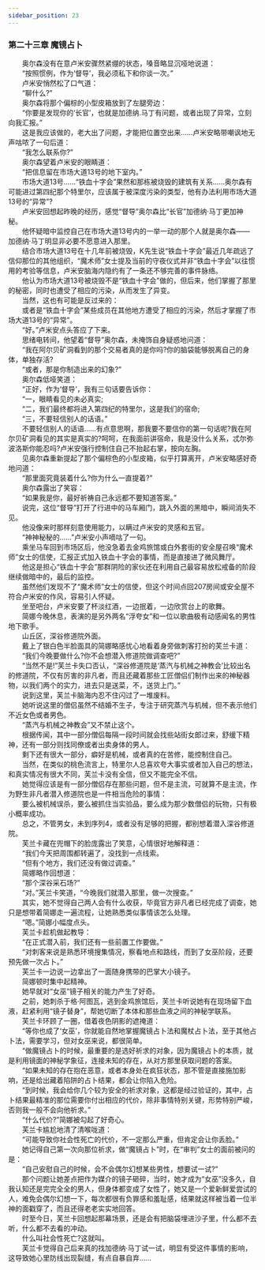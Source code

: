 ```yaml
---
sidebar_position: 23
---
```

### 第二十三章 魔镜占卜  


　　奥尔森没有在意卢米安骤然紧绷的状态，嗓音略显沉哑地说道：  
　　“按照惯例，作为‘督导’，我必须私下和你谈一次。”  
　　卢米安悄然松了口气道：  
　　“聊什么?”  
　　奥尔森将那个偏棕的小型皮箱放到了左腿旁边：  
　　“你要是发现你的‘长官’，也就是加德纳.马丁有问题，或者出现了异常，立刻向我汇报。”  
　　这是我应该做的，老大出了问题，才能把位置空出来……卢米安略带嘲讽地无声咕哝了一句后道：  
　　“我怎么联系你?”  
　　奥尔森望着卢米安的眼睛道：  
　　“把信息留在市场大道13号的地下室内。”  
　　市场大道13号……“铁血十字会”果然和那栋被烧毁的建筑有关系……奥尔森有可能进过第四纪那个特里尔，应该属于被深度污染的类型，他有办法利用市场大道13号的“异常”?  
　　卢米安回想起昨晚的经历，感觉“督导”奥尔森比“长官”加德纳·马丁更加神秘。  
　　他怀疑暗中监控自己在市场大道13号内的一举一动的那个人就是奥尔森——加德纳·马丁明显非必要不愿意进入那里。  
　　结合市场大道13号在十几年前被烧毁，K先生说“铁血十字会”最近几年疏远了信仰那位的其他组织，“魔术师”女士提及当前的守夜仪式并非“铁血十字会”以往惯用的考验等信息，卢米安脑海内隐约有了一条还不够完善的事件脉络。  
　　他认为市场大道13号被烧毁不是“铁血十字会”做的，但后来，他们掌握了那里的秘密，同时也遭受了相应的污染，从而发生了异变。  
　　当然，这也有可能是反过来的：  
　　或者是“铁血十字会”某些成员在其他地方遭受了相应的污染，然后才掌握了市场大道13号的“异常”。  
　　“好。”卢米安点头答应了下来。  
　　思绪电转间，他望着“督导”奥尔森，未掩饰自身疑惑地问道：  
　　“我在阿尔贝矿洞看到的那个交易者真的是你吗?你的脑袋能够脱离自己的身体，单独存活?  
　　“或者，那是你制造出来的幻象?”  
　　奥尔森低哑笑道：  
　　“正好，作为‘督导’，我有三句话要告诉你：  
　　“一，眼睛看见的未必真实;  
　　“二，我们最终都将进入第四纪的特里尔，这是我们的宿命;  
　　“三，不要轻信别人的话语。”  
　　不要轻信别人的话语……有点意思啊，那我要不要信你的第一句话呢?我在阿尔贝矿洞看见的其实是真实的?呵呵，在我面前讲宿命，我是没什么关系，忒尔弥波洛斯你能忍吗?卢米安强行控制住自己不抬起右掌，按向左胸。  
　　见奥尔森重新提起了那个偏棕色的小型皮箱，似乎打算离开，卢米安略感好奇地问道：  
　　“那里面究竟装着什么?你为什么一直提着?”  
　　奥尔森露出了笑容：  
　　“如果我是你，最好祈祷自己永远都不要知道答案。”  
　　说完，这位“督导”打开了行进中的马车厢门，跳入外面的黑暗中，瞬间消失不见。  
　　他没像来时那样刻意使用能力，以瞒过卢米安的灵感和五官。  
　　“神神秘秘的……”卢米安小声嘀咕了一句。  
　　乘坐马车回到市场区后，他没急着去金鸡旅馆或白外套街的安全屋召唤“魔术师”女士的信使，汇报正式加入铁血十字会的事情，而是直接进了微风舞厅。  
　　他这是担心“铁血十字会”那群阴险的家伙还在利用自己最容易放松戒备的阶段继续做暗中的，最后的监控。  
　　虽然他们发现不了“魔术师”女士的信使，但这个时间点回207房间或安全屋不符合卢米安的作风，容易引人怀疑。  
　　坐至吧台，卢米安要了杯淡红酒，一边抿着，一边欣赏台上的歌舞。  
　　简娜今晚休息，表演的是另外两名“浮夸女”和一位以歌曲极有动感闻名的男性地下歌手。  
　　山丘区，深谷修道院外面。  
　　戴上了银白色半脸面具的简娜略感忧心地看着身旁做刺客打扮的芙兰卡道：  
　　“我们今晚要做什么?你不会想潜入修道院做调查吧?”  
　　“当然不是!”芙兰卡失口否认，“深谷修道院是‘蒸汽与机械之神教会’比较出名的修道院，不仅有厉害的非凡者，而且还藏着那些工匠僧侣们制作出来的神秘器物，以我们两个的实力，进去只是送菜，不，送货上门。”  
　　说到这里，芙兰卡脑海内忍不住闪过了一堆废料。  
　　她听说这里的僧侣虽然不结婚不生子，专注于研究蒸汽与机械，但不表示他们不近女色或者男色。  
　　“蒸汽与机械之神教会”又不禁止这个。  
　　根据传闻，其中一部分僧侣每隔一段时间就会找些站街女郎过来，舒缓下精神，还有一部分则找同僚或者出卖身体的男人。  
　　剩下还有很大一部分，癖好是机械，或者真的在苦修，能控制住自己。  
　　当然，在类似的桃色流言上，特里尔人总喜欢夸大事实或者加入自己的想法，和真实情况有很大不同，芙兰卡没有全信，但又不能完全不信。  
　　她觉得应该是有一部分僧侣存在那些问题，但不是主流，可就算不是主流，作为野生非凡者潜入修道院也是一件相当危险的事情：  
　　要么被机械误杀，要么被抓住当实验品，要么成为那少数僧侣的玩物，只有极小概率成功。  
　　总之，不管男女，未到序列4，或者没有足够的把握，都别想着潜入深谷修道院。  
　　芙兰卡藏在兜帽下的脸庞露出了笑意，心情很好地解释道：  
　　“我们今天把周围都转遍了，没找到一点线索。  
　　“但有个地方，我们还没有做过调查。”  
　　简娜略作回想道：  
　　“那个深谷采石场?”  
　　“对。”芙兰卡笑道，“今晚我们就潜入那里，做一次搜查。”  
　　其实，她不觉得自己两人会有什么收获，毕竟官方非凡者已经完成了调查，她只是想带着简娜走一遍流程，让她熟悉类似事情该怎么处理。  
　　“嗯。”简娜小幅度点头。  
　　芙兰卡趁机做起教导：  
　　“在正式潜入前，我们还有一些前置工作要做。”  
　　“对刺客来说是熟悉环境搜集情况，察看地点和路线，而到了女巫阶段，还要预先做一次占卜。”  
　　芙兰卡一边说一边拿出了一面随身携带的巴掌大小镜子。  
　　简娜顿时集中起精神。  
　　她早就对“女巫”镜子相关的能力产生了好奇。  
　　之前，她刺杀于格·阿图瓦，逃到金鸡旅馆后，芙兰卡听说她有在现场留下血液，赶紧利用“镜子替身”，帮她切断了本体和那些血液之间的神秘学联系。  
　　芙兰卡环顾了一圈，借着夜色阴影的遮掩道：  
　　“等你也成了‘女巫’，你就能自然地掌握魔镜占卜法和魔杖占卜法，至于其他占卜法，需要学习，但对女巫来说，都很简单。  
　　“做魔镜占卜的时候，最重要的是选好祈求的对象，因为魔镜占卜的本质，就是利用镜面的神秘学象征，连接未知的存在，从对方那里获取问题的答案。  
　　“如果未知的存在抱在恶意，或者本身处在疯狂状态，那不管是直接施加影响，还是给出藏着陷阱的占卜结果，都会让你陷入危险。  
　　“到时候，我会给你几个较为安全的祈求对象，这都是经过验证的，其中，占卜结果最精准的那位需要你付出相应的代价，除非事情特别关键，形势特别严峻，否则我一般不会向他祈求。”  
　　“什么代价?”简娜被勾起了好奇心。  
　　芙兰卡尴尬地清了清喉咙道：  
　　“可能导致你社会性死亡的代价，不一定那么严重，但肯定会让你丢脸。”  
　　她记得自己第一次向那位祈求，做“魔镜占卜”时，在“审判”女士的面前被问的是：  
　　“自己安慰自己的时候，会不会偶尔幻想某些男性，想要试一试?”  
　　那个问题让她差点把作为媒介的镜子砸碎，当时，她才成为“女巫”没多久，自我认知还是完完全全的男人，但身体都变成了女性了，她又是一个爱新鲜爱尝试的人，难免会偶尔幻想一下，每次都很有负罪感和羞耻感，结果就这样被当着一位半神的面戳穿了，而且还得老老实实地回答。  
　　时至今日，芙兰卡回想起那幕场景，还是会有把脑袋埋进沙子里，什么都不去听，什么都不去看的冲动。  
　　什么叫社会性死亡?这就叫。  
　　芙兰卡觉得自己后来真的找加德纳·马丁试一试，明显有受这件事情的影响，这导致她心里防线出现裂缝，有点自暴自弃……  
